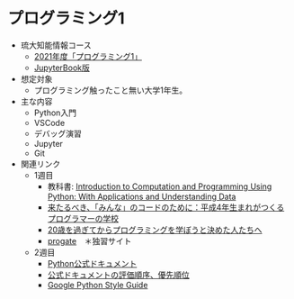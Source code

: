 # プログラミング1
- 琉大知能情報コース
  - [2021年度「プログラミング1」](https://ie.u-ryukyu.ac.jp/~tnal/2021/prog1/)
  - [JupyterBook版](http://ie.u-ryukyu.ac.jp/~tnal/2021/prog1/static/)
- 想定対象
  - プログラミング触ったこと無い大学1年生。
- 主な内容
  - Python入門
  - VSCode
  - デバッグ演習
  - Jupyter
  - Git
- 関連リンク
  - 1週目
    - 教科書: [Introduction to Computation and Programming Using Python: With Applications and Understanding Data](https://www.amazon.co.jp/Introduction-Computation-Programming-Using-Python/dp/0262529629)
    - [来たるべき、「みんな」のコードのために：平成4年生まれがつくるプログラマーの学校](http://wired.jp/2016/03/04/kusano-teacher/)
    - [20歳を過ぎてからプログラミングを学ぼうと決めた人たちへ](http://www.slideshare.net/ShuUesugi/20-9290892)
    - [progate](https://prog-8.com/)　＊独習サイト
  - 2週目
    - [Python公式ドキュメント](https://docs.python.org/3.8/)
    - [公式ドキュメントの評価順序、優先順位](https://docs.python.org/ja/3/reference/expressions.html#evaluation-order)
    - [Google Python Style Guide](https://google.github.io/styleguide/pyguide.html#s3.16-naming)
